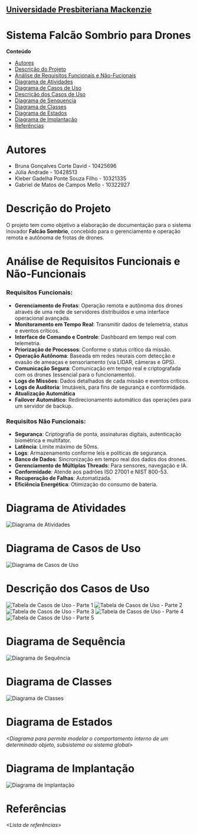 <h2><a href= "https://www.mackenzie.br">Universidade Presbiteriana Mackenzie</a></h2>

# Sistema Falcão Sombrio para Drones

**Conteúdo**

- [Autores](#nome-alunos)
- [Descrição do Projeto](#introdução-do-projeto)
- [Análise de Requisitos Funcionais e Não-Fucionais](#descrição-dos-requisitos)
- [Diagrama de Atividades](#diagrama-de-atividades) 
- [Diagrama de Casos de Uso](#diagrama-de-comportamento-atores)
- [Descrição dos Casos de Uso](#descrição-das-funcões)
- [Diagrama de Senquencia](#diagrama-de-ordem-interações)
- [Diagrama de Classes](#diagrama-orientado-objetos)
- [Diagrama de Estados](#diagrama-estrutura-componente)
- [Diagrama de Implantação](#diagrama-de-hardware-software)
- [Referências](#referências)

# Autores

* Bruna Gonçalves Corte David - 10425696  
* Júlia Andrade - 10428513  
* Kleber Gadelha Ponte Souza Filho - 10321335  
* Gabriel de Matos de Campos Mello - 10322927  

# Descrição do Projeto

O projeto tem como objetivo a elaboração de documentação para o sistema inovador **Falcão Sombrio**, concebido para o gerenciamento e operação remota e autônoma de frotas de drones.

# Análise de Requisitos Funcionais e Não-Funcionais

### Requisitos Funcionais:
- **Gerenciamento de Frotas**: Operação remota e autônoma dos drones através de uma rede de servidores distribuídos e uma interface operacional avançada.  
- **Monitoramento em Tempo Real**: Transmitir dados de telemetria, status e eventos críticos.  
- **Interface de Comando e Controle**: Dashboard em tempo real com telemetria.  
- **Priorização de Processos**: Conforme o status crítico da missão.  
- **Operação Autônoma**: Baseada em redes neurais com detecção e evasão de ameaças e sensoriamento (via LIDAR, câmeras e GPS).  
- **Comunicação Segura**: Comunicação em tempo real e criptografada com os drones (essencial para o funcionamento).  
- **Logs de Missões**: Dados detalhados de cada missão e eventos críticos.  
- **Logs de Auditoria**: Imutáveis, para fins de segurança e conformidade.  
- **Atualização Automática**  
- **Failover Automático**: Redirecionamento automático das operações para um servidor de backup.  

### Requisitos Não Funcionais:
- **Segurança**: Criptografia de ponta, assinaturas digitais, autenticação biométrica e multifator.  
- **Latência**: Limite máximo de 50ms.  
- **Logs**: Armazenamento conforme leis e políticas de segurança.  
- **Banco de Dados**: Sincronização em tempo real dos dados dos drones.  
- **Gerenciamento de Múltiplas Threads**: Para sensores, navegação e IA.  
- **Conformidade**: Atende aos padrões ISO 27001 e NIST 800-53.  
- **Recuperação de Falhas**: Automatizada.  
- **Eficiência Energética**: Otimização do consumo de bateria.  

# Diagrama de Atividades

![Diagrama de Atividades](imagens/diagramaDeAtividades.jpg)

# Diagrama de Casos de Uso

![Diagrama de Casos de Uso](imagens/casosDeUso.jpg)

# Descrição dos Casos de Uso

![Tabela de Casos de Uso - Parte 1](imagens/tabelas/tabela1.jpg)
![Tabela de Casos de Uso - Parte 2](imagens/tabelas/tabela2.jpg)
![Tabela de Casos de Uso - Parte 3](imagens/tabelas/tabela3.jpg)
![Tabela de Casos de Uso - Parte 4](imagens/tabelas/tabela4.jpg)
![Tabela de Casos de Uso - Parte 5](imagens/tabelas/tabela5.jpg)


# Diagrama de Sequência

![Diagrama de Sequência](imagens/Diagrama_de_Sequência.jpg)

# Diagrama de Classes

![Diagrama de Classes](imagens/Diagrama_de_Classes.jpg)

# Diagrama de Estados

*<Diagrama para permite modelar o comportamento interno de um determinado objeto, subsistema ou sistema global>*

# Diagrama de Implantação

![Diagrama de Implantação](imagens/Diagrama_de_Implantação.jpg)

# Referências

*<Lista de referências>*
